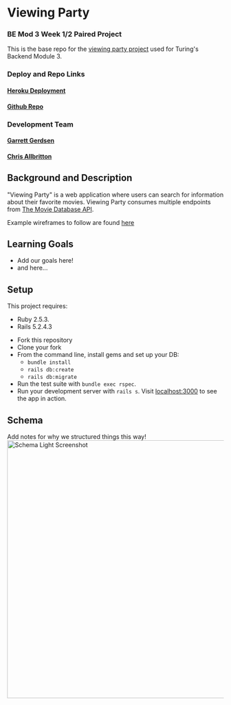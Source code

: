 # Viewing Party
### BE Mod 3 Week 1/2 Paired Project

This is the base repo for the [viewing party project](https://backend.turing.io/module3/projects/viewing_party) used for Turing's Backend Module 3.

### Deploy and Repo Links

#### [Heroku Deployment](http://viewing-party-paired.herokuapp.com)
#### [Github Repo](https://github.com/Callbritton/viewing_party/)

### Development Team

#### [Garrett Gerdsen](https://github.com/ggerdsen)
#### [Chris Allbritton](https://github.com/Callbritton)

## Background and Description

"Viewing Party" is a web application where users can search for information about their favorite movies. Viewing Party consumes multiple endpoints from [The Movie Database API](https://developers.themoviedb.org/3/getting-started/introduction).

Example wireframes to follow are found [here](https://backend.turing.io/module3/projects/viewing_party/wireframes)

## Learning Goals

- Add our goals here!
- and here...

## Setup

This project requires: 
- Ruby 2.5.3.
- Rails 5.2.4.3


* Fork this repository
* Clone your fork
* From the command line, install gems and set up your DB:
    * `bundle install`
    * `rails db:create`
    * `rails db:migrate`
* Run the test suite with `bundle exec rspec`. 
* Run your development server with `rails s`. Visit [localhost:3000](http://localhost:3000) to see the app in action.

## Schema
Add notes for why we structured things this way!
<img width="800" height="600" alt="Schema Light Screenshot" src="https://github.com/ggerdsen/monster_shop_2005/blob/main/app/assets/images/monster_shop_group_schema_light0.png?raw=true">


